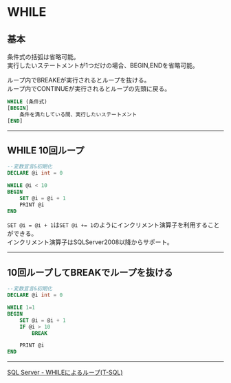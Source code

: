 # WHILE

## 基本

条件式の括弧は省略可能。  
実行したいステートメントが1つだけの場合、BEGIN,ENDを省略可能。  

ループ内でBREAKEが実行されるとループを抜ける。  
ループ内でCONTINUEが実行されるとループの先頭に戻る。  

``` sql
WHILE (条件式)
[BEGIN]
    条件を満たしている間、実行したいステートメント
[END]
```

---

## WHILE 10回ループ  

``` SQL
--変数宣言&初期化
DECLARE @i int = 0

WHILE @i < 10
BEGIN
    SET @i = @i + 1
    PRINT @i
END
```

`SET @i = @i + 1`は`SET @i += 1`のようにインクリメント演算子を利用することができる。  
インクリメント演算子はSQLServer2008以降からサポート。  

---

## 10回ループしてBREAKでループを抜ける  

``` SQL
--変数宣言&初期化
DECLARE @i int = 0

WHILE 1=1
BEGIN
    SET @i = @i + 1
    IF @i > 10
        BREAK

    PRINT @i
END
```

---

[SQL Server - WHILEによるループ(T-SQL)](https://www.curict.com/item/bb/bb80194.html)  

